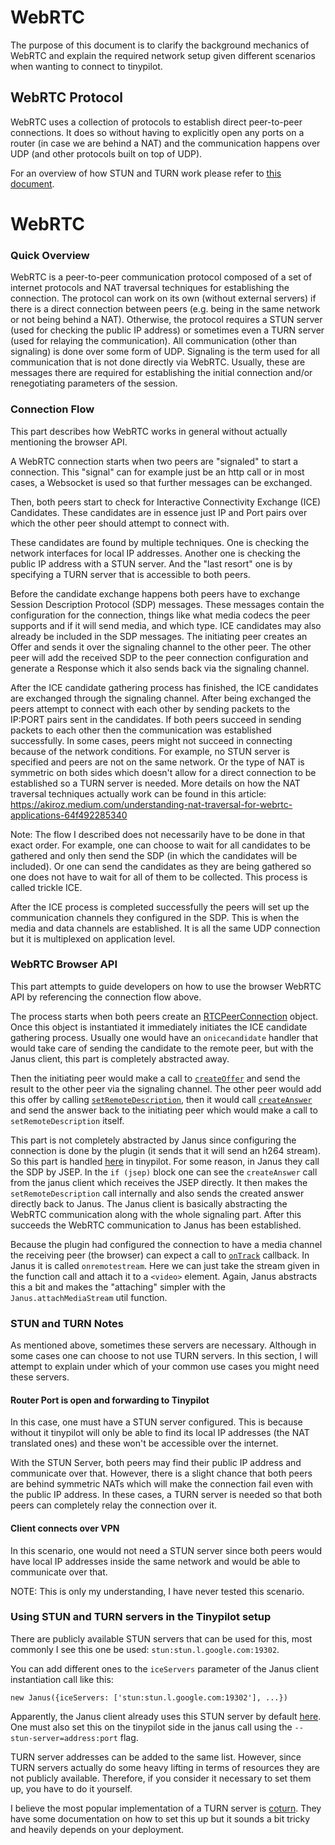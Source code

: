 # WebRTC

The purpose of this document is to clarify the background mechanics of WebRTC and
explain the required network setup given different scenarios when wanting to connect to tinypilot.

## WebRTC Protocol

WebRTC uses a collection of protocols to establish direct peer-to-peer connections.
It does so without having to explicitly open any ports on a router (in case we are behind a NAT)
and the communication happens over UDP (and other protocols built on top of UDP).

For an overview of how STUN and TURN work please refer to [this document](https://www.frozenmountain.com/developers/blog/webrtc-nat-traversal-methods-a-case-for-embedded-turn).

# WebRTC

### Quick Overview

WebRTC is a peer-to-peer communication protocol composed of a set of internet protocols and NAT traversal techniques for establishing the connection.
The protocol can work on its own (without external servers) if there is a direct connection between peers (e.g. being in the same network or not being behind a NAT).
Otherwise, the protocol requires a STUN server (used for checking the public IP address) or sometimes even a TURN server (used for relaying the communication).
All communication (other than signaling) is done over some form of UDP.
Signaling is the term used for all communication that is not done directly via WebRTC.
Usually, these are messages there are required for establishing the initial connection and/or renegotiating parameters of the session.

### Connection Flow

This part describes how WebRTC works in general without actually mentioning the browser API.

A WebRTC connection starts when two peers are "signaled" to start a connection.
This "signal" can for example just be an http call or in most cases, a Websocket is used so that further messages can be exchanged.

Then, both peers start to check for Interactive Connectivity Exchange (ICE) Candidates.
These candidates are in essence just IP and Port pairs over which the other peer should attempt to connect with.

These candidates are found by multiple techniques.
One is checking the network interfaces for local IP addresses.
Another one is checking the public IP address with a STUN server.
And the "last resort" one is by specifying a TURN server that is accessible to both peers.

Before the candidate exchange happens both peers have to exchange Session Description Protocol (SDP) messages.
These messages contain the configuration for the connection, things like what media codecs the peer supports and if it will send media, and which type.
ICE candidates may also already be included in the SDP messages.
The initiating peer creates an Offer and sends it over the signaling channel to the other peer.
The other peer will add the received SDP to the peer connection configuration and generate a Response which it also sends back via the signaling channel.

After the ICE candidate gathering process has finished, the ICE candidates are exchanged through the signaling channel.
After being exchanged the peers attempt to connect with each other by sending packets to the IP:PORT pairs sent in the candidates.
If both peers succeed in sending packets to each other then the communication was established successfully.
In some cases, peers might not succeed in connecting because of the network conditions.
For example, no STUN server is specified and peers are not on the same network.
Or the type of NAT is symmetric on both sides which doesn't allow for a direct connection to be established so a TURN server is needed.
More details on how the NAT traversal techniques actually work can be found in this article: https://akiroz.medium.com/understanding-nat-traversal-for-webrtc-applications-64f492285340

Note: The flow I described does not necessarily have to be done in that exact order.
For example, one can choose to wait for all candidates to be gathered and only then send the SDP (in which the candidates will be included).
Or one can send the candidates as they are being gathered so one does not have to wait for all of them to be collected. This process is called trickle ICE.

After the ICE process is completed successfully the peers will set up the communication channels they configured in the SDP.
This is when the media and data channels are established. It is all the same UDP connection but it is multiplexed on application level.

### WebRTC Browser API

This part attempts to guide developers on how to use the browser WebRTC API by referencing the connection flow above.

The process starts when both peers create an [RTCPeerConnection](https://developer.mozilla.org/en-US/docs/Web/API/RTCPeerConnection) object.
Once this object is instantiated it immediately initiates the ICE candidate gathering process.
Usually one would have an `onicecandidate` handler that would take care of sending the candidate to the remote peer,
but with the Janus client, this part is completely abstracted away.

Then the initiating peer would make a call to [`createOffer`](https://developer.mozilla.org/en-US/docs/Web/API/RTCPeerConnection/createOffer) and
send the result to the other peer via the signaling channel.
The other peer would add this offer by calling [`setRemoteDescription`](https://developer.mozilla.org/en-US/docs/Web/API/RTCPeerConnection/setRemoteDescription),
then it would call [`createAnswer`](https://developer.mozilla.org/en-US/docs/Web/API/RTCPeerConnection/createAnswer) and send the answer back to the
initiating peer which would make a call to `setRemoteDescription` itself.

This part is not completely abstracted by Janus since configuring the connection is done by the plugin (it sends that it will send an h264 stream).
So this part is handled [here](app/templates/custom-elements/remote-screen.html#L113) in tinypilot. For some reason, in Janus they call the SDP by JSEP.
In the `if (jsep)` block one can see the `createAnswer` call from the janus client which receives the JSEP directly.
It then makes the `setRemoteDescription` call internally and also sends the created answer directly back to Janus.
The Janus client is basically abstracting the WebRTC communication along with the whole signaling part.
After this succeeds the WebRTC communication to Janus has been established.

Because the plugin had configured the connection to have a media channel the receiving peer (the browser) can expect a call to [`onTrack`](https://developer.mozilla.org/en-US/docs/Web/API/RTCPeerConnection/onTrack) callback.
In Janus it is called `onremotestream`. Here we can just take the stream given in the function call and attach it to a `<video>` element.
Again, Janus abstracts this a bit and makes the "attaching" simpler with the `Janus.attachMediaStream` util function.

### STUN and TURN Notes

As mentioned above, sometimes these servers are necessary. Although in some cases one can choose to not use TURN servers.
In this section, I will attempt to explain under which of your common use cases you might need these servers.

#### Router Port is open and forwarding to Tinypilot

In this case, one must have a STUN server configured.
This is because without it tinypilot will only be able to find
its local IP addresses (the NAT translated ones) and these won't be accessible over the internet.

With the STUN Server, both peers may find their public IP address and communicate over that.
However, there is a slight chance that both peers are behind symmetric NATs which will make the connection fail even with the public IP address.
In these cases, a TURN server is needed so that both peers can completely relay the connection over it.

#### Client connects over VPN

In this scenario, one would not need a STUN server since both peers would have local IP addresses inside the same network and would be able to communicate over that.

NOTE: This is only my understanding, I have never tested this scenario.

### Using STUN and TURN servers in the Tinypilot setup

There are publicly available STUN servers that can be used for this, most commonly I see this one be used: `stun:stun.l.google.com:19302`.

You can add different ones to the `iceServers` parameter of the Janus client instantiation call like this:
```
new Janus({iceServers: ['stun:stun.l.google.com:19302'], ...})
```
Apparently, the Janus client already uses this STUN server by default [here](app/static/js/janus.js#L565).
One must also set this on the tinypilot side in the janus call using the `--stun-server=address:port` flag.

TURN server addresses can be added to the same list. However, since TURN servers actually do some heavy lifting in terms of resources they are not publicly available.
Therefore, if you consider it necessary to set them up, you have to do it yourself.

I believe the most popular implementation of a TURN server is [coturn](https://github.com/coturn/coturn).
They have some documentation on how to set this up but it sounds a bit tricky and heavily depends on your deployment.
